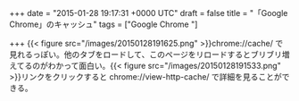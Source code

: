 
+++
date = "2015-01-28 19:17:31 +0000 UTC"
draft = false
title = "「Google Chrome」のキャッシュ"
tags = ["Google Chrome "]

+++
{{< figure src="/images/20150128191625.png"  >}}chrome://cache/ で見れるっぽい。他のタブをロードして、このページをリロードするとブリブリ増えてるのがわかって面白い。{{< figure src="/images/20150128191533.png"  >}}リンクをクリックすると chrome://view-http-cache/ で詳細を見ることができる。


